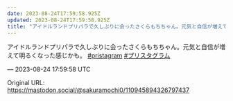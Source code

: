 ```yaml
---
date: 2023-08-24T17:59:58.925Z
updated: 2023-08-24T17:59:58.925Z
title: "アイドルランドプリパラで久しぶりに会ったさくらもちちゃん。元気と自信が増えて明る[...]"
---
```


<p>アイドルランドプリパラで久しぶりに会ったさくらもちちゃん。元気と自信が増えて明るくなった感じかも。 <a href="https://mastodon.social/tags/pristagram" class="mention hashtag" rel="tag">#<span>pristagram</span></a> <a href="https://mastodon.social/tags/%E3%83%97%E3%83%AA%E3%82%B9%E3%82%BF%E3%82%B0%E3%83%A9%E3%83%A0" class="mention hashtag" rel="tag">#<span>プリスタグラム</span></a></p>

&mdash; 2023-08-24 17:59:58 UTC

Original URL: https://mastodon.social/@sakuramochi0/110945894326797437
